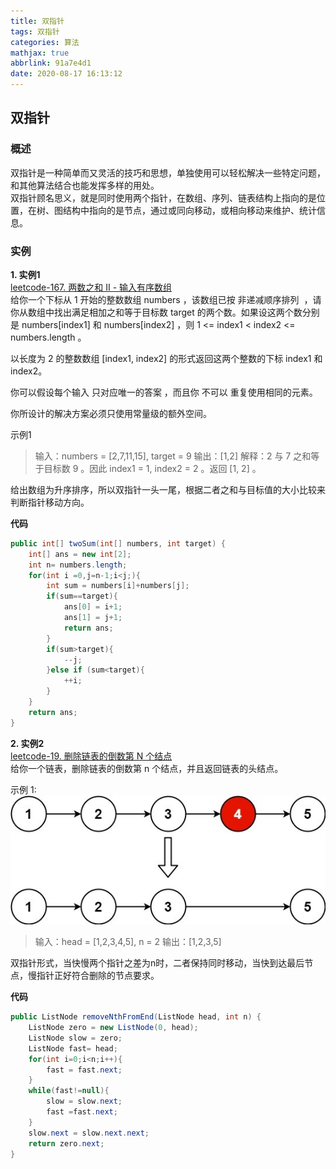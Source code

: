 ```yaml
---
title: 双指针
tags: 双指针
categories: 算法
mathjax: true
abbrlink: 91a7e4d1
date: 2020-08-17 16:13:12
---
```


## 双指针
### **概述**
双指针是一种简单而又灵活的技巧和思想，单独使用可以轻松解决一些特定问题，和其他算法结合也能发挥多样的用处。  
双指针顾名思义，就是同时使用两个指针，在数组、序列、链表结构上指向的是位置，在树、图结构中指向的是节点，通过或同向移动，或相向移动来维护、统计信息。  

### **实例**  

**1. 实例1**    
[leetcode-167. 两数之和 II - 输入有序数组](https://leetcode-cn.com/problems/two-sum-ii-input-array-is-sorted/)  
给你一个下标从 1 开始的整数数组 numbers ，该数组已按 非递减顺序排列  ，请你从数组中找出满足相加之和等于目标数 target 的两个数。如果设这两个数分别是 numbers[index1] 和 numbers[index2] ，则 1 <= index1 < index2 <= numbers.length 。

以长度为 2 的整数数组 [index1, index2] 的形式返回这两个整数的下标 index1 和 index2。

你可以假设每个输入 只对应唯一的答案 ，而且你 不可以 重复使用相同的元素。

你所设计的解决方案必须只使用常量级的额外空间。


示例1  
>输入：numbers = [2,7,11,15], target = 9
>输出：[1,2]
>解释：2 与 7 之和等于目标数 9 。因此 index1 = 1, index2 = 2 。返回 [1, 2] 。

给出数组为升序排序，所以双指针一头一尾，根据二者之和与目标值的大小比较来判断指针移动方向。

**代码**
```Java
public int[] twoSum(int[] numbers, int target) {
    int[] ans = new int[2];
    int n= numbers.length;
    for(int i =0,j=n-1;i<j;){
        int sum = numbers[i]+numbers[j];
        if(sum==target){
            ans[0] = i+1;
            ans[1] = j+1;
            return ans;
        }
        if(sum>target){
            --j;
        }else if (sum<target){
            ++i;
        }
    }
    return ans;
}
```

**2. 实例2**  
[leetcode-19. 删除链表的倒数第 N 个结点](https://leetcode-cn.com/problems/remove-nth-node-from-end-of-list/)  
给你一个链表，删除链表的倒数第 n 个结点，并且返回链表的头结点。  

示例 1:  
![](/image/algorithm/双指针1.jpg)  
>输入：head = [1,2,3,4,5], n = 2
>输出：[1,2,3,5]

双指针形式，当快慢两个指针之差为n时，二者保持同时移动，当快到达最后节点，慢指针正好符合删除的节点要求。

**代码**
```Java
public ListNode removeNthFromEnd(ListNode head, int n) {
    ListNode zero = new ListNode(0, head);
    ListNode slow = zero;
    ListNode fast= head;
    for(int i=0;i<n;i++){
        fast = fast.next;
    }
    while(fast!=null){
        slow = slow.next;
        fast =fast.next;
    }
    slow.next = slow.next.next;
    return zero.next;
}
```



